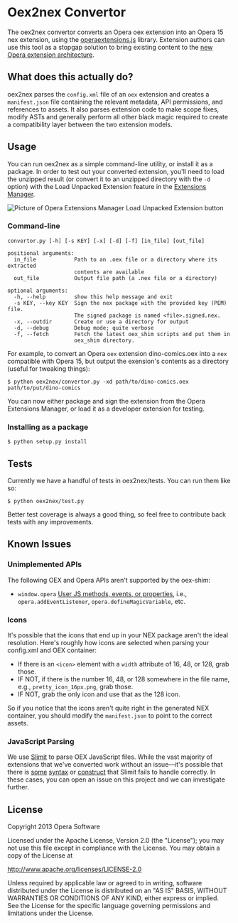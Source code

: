 # Oex2nex Convertor

The oex2nex convertor converts an Opera oex extension into an Opera 15 nex extension, using the [operaextensions.js](https://github.com/operasoftware/operaextensions.js) library. Extension authors can use this tool as a stopgap solution to bring existing content to the [new Opera extension architecture](http://dev.opera.com/extension-docs/).

## What does this actually do?

oex2nex parses the `config.xml` file of an `oex` extension and creates a `manifest.json` file containing the relevant metadata, API permissions, and references to assets. It also parses extension code to make scope fixes, modify ASTs and generally perform all other black magic required to create a compatibility layer between the two extension models.

## Usage

You can run oex2nex as a simple command-line utility, or install it as a package. In order to test out your converted extension, you'll need to load the unzipped result (or convert it to an unzipped directory with the `-d` option) with the Load Unpacked Extension feature in the [Extensions Manager](opera://extensions).

![Picture of Opera Extensions Manager Load Unpacked Extension button](http://i.imgur.com/oJyz82C.png)

### Command-line

`convertor.py [-h] [-s KEY] [-x] [-d] [-f] [in_file] [out_file]`

```
positional arguments:
  in_file            Path to an .oex file or a directory where its extracted
                     contents are available
  out_file           Output file path (a .nex file or a directory)

optional arguments:
  -h, --help         show this help message and exit
  -s KEY, --key KEY  Sign the nex package with the provided key (PEM) file.
                     The signed package is named <file>.signed.nex.
  -x, --outdir       Create or use a directory for output
  -d, --debug        Debug mode; quite verbose
  -f, --fetch        Fetch the latest oex_shim scripts and put them in
                     oex_shim directory.
```

For example, to convert an Opera `oex` extension dino-comics.oex into a `nex` compatible with Opera 15, but output the exension's contents as a directory (useful for tweaking things):

```
$ python oex2nex/convertor.py -xd path/to/dino-comics.oex path/to/put/dino-comics
```
You can now either package and sign the extension from the Opera Extensions Manager, or load it as a developer extension for testing.

### Installing as a package

```
$ python setup.py install
```

## Tests

Currently we have a handful of tests in oex2nex/tests. You can run them like so:

```
$ python oex2nex/test.py
```
Better test coverage is always a good thing, so feel free to contribute back tests with any improvements.

## Known Issues

### Unimplemented APIs

The following OEX and Opera APIs aren't supported by the oex-shim:

* `window.opera` [User JS methods, events, or properties](http://www.opera.com/docs/userjs/specs/), i.e., `opera.addEventListener`, `opera.defineMagicVariable`, etc.

### Icons

It's possible that the icons that end up in your NEX package aren't the ideal resolution. Here's roughly how icons are selected when parsing your config.xml and OEX container:

* If there is an `<icon>` element with a `width` attribute of 16, 48, or 128, grab those.
* IF NOT, if there is the number 16, 48, or 128 somewhere in the file name, e.g., `pretty_icon_16px.png`, grab those.
* IF NOT, grab the only icon and use that as the 128 icon.

So if you notice that the icons aren't quite right in the generated NEX container, you should modify the `manifest.json` to point to the correct assets.

### JavaScript Parsing

We use [Slimit](https://github.com/rspivak/slimit) to parse OEX JavaScript files. While the vast majority of extensions that we've converted work without an issue—it's possible that there is [some](https://github.com/rspivak/slimit/issues/42) [syntax](https://github.com/rspivak/slimit/pull/45) or [construct](https://github.com/rspivak/slimit/pull/44) that Slimit fails to handle correctly. In these cases, you can open an issue on this project and we can investigate further.

## License

Copyright 2013 Opera Software

Licensed under the Apache License, Version 2.0 (the "License");
you may not use this file except in compliance with the License.
You may obtain a copy of the License at

   http://www.apache.org/licenses/LICENSE-2.0

Unless required by applicable law or agreed to in writing, software
distributed under the License is distributed on an "AS IS" BASIS,
WITHOUT WARRANTIES OR CONDITIONS OF ANY KIND, either express or implied.
See the License for the specific language governing permissions and
limitations under the License.
